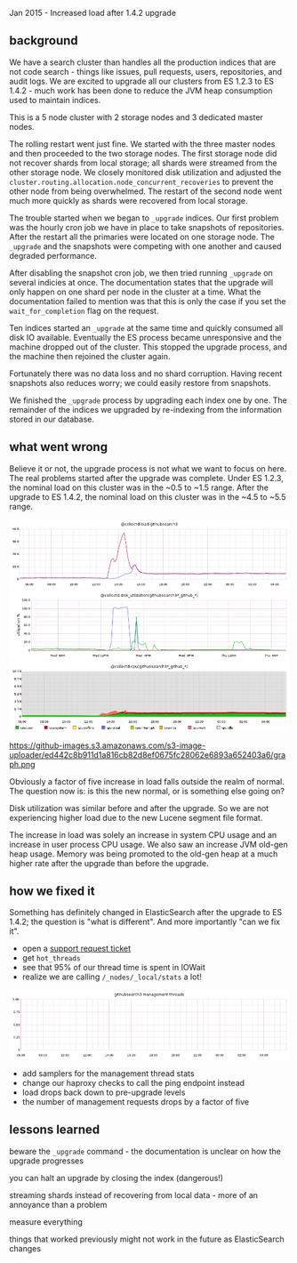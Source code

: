 Jan 2015 - Increased load after 1.4.2 upgrade

## background

We have a search cluster than handles all the production indices that are not
code search - things like issues, pull requests, users, repositories, and audit
logs. We are excited to upgrade all our clusters from ES 1.2.3 to ES 1.4.2 -
much work has been done to reduce the JVM heap consumption used to maintain
indices.

This is a 5 node cluster with 2 storage nodes and 3 dedicated master nodes.

The rolling restart went just fine. We started with the three master nodes and
then proceeded to the two storage nodes. The first storage node did not recover
shards from local storage; all shards were streamed from the other storage node.
We closely monitored disk utilization and adjusted the
`cluster.routing.allocation.node_concurrent_recoveries` to prevent the other
node from being overwhelmed. The restart of the second node went much more
quickly as shards were recovered from local storage.

The trouble started when we began to `_upgrade` indices. Our first problem was
the hourly cron job we have in place to take snapshots of repositories. After
the restart all the primaries were located on one storage node. The `_upgrade`
and the snapshots were competing with one another and caused degraded
performance.

After disabling the snapshot cron job, we then tried running `_upgrade` on
several indicies at once. The documentation states that the upgrade will only
happen on one shard per node in the cluster at a time. What the documentation
failed to mention was that this is only the case if you set the
`wait_for_completion` flag on the request.

Ten indices started an `_upgrade` at the same time and quickly consumed all disk
IO available. Eventually the ES process became unresponsive and the machine
dropped out of the cluster. This stopped the upgrade process, and the machine
then rejoined the cluster again.

Fortunately there was no data loss and no shard corruption. Having recent
snapshots also reduces worry; we could easily restore from snapshots.

We finished the `_upgrade` process by upgrading each index one by one. The
remainder of the indices we upgraded by re-indexing from the information stored
in our database.

## what went wrong

Believe it or not, the upgrade process is not what we want to focus on here. The
real problems started after the upgrade was complete. Under ES 1.2.3, the
nominal load on this cluster was in the ~0.5 to ~1.5 range. After the
upgrade to ES 1.4.2, the nominal load on this cluster was in the ~4.5 to ~5.5
range.

![](/images/2015-02-05-githubsearch3-load.png)
![](/images/2015-02-05-githubsearch3-disk-utilization.png)
![](/images/2015-02-05-githubsearch3-cpu.png)

https://github-images.s3.amazonaws.com/s3-image-uploader/ed442c8b911d1a816cb82d8ef0675fc28062e6893a652403a6/graph.png

Obviously a factor of five increase in load falls outside the realm of normal.
The question now is: is this the new normal, or is something else going on?

Disk utilization was similar before and after the upgrade. So we are not
experiencing higher load due to the new Lucene segment file format.

The increase in load was solely an increase in system CPU usage and an increase
in user process CPU usage. We also saw an increase JVM old-gen heap usage.
Memory was being promoted to the old-gen heap at a much higher rate after the
upgrade than before the upgrade.

## how we fixed it

Something has definitely changed in ElasticSearch after the upgrade to ES 1.4.2;
the question is "what is different". And more importantly "can we fix it".

* open a [support request ticket](https://support.elasticsearch.com/requests/7200)
* get `hot_threads`
* see that 95% of our thread time is spent in IOWait
* realize we are calling `/_nodes/_local/stats` a lot!

![not tracking management threads](/images/2015-02-05-githubsearch3-management-threads.png)

* add samplers for the management thread stats
* change our haproxy checks to call the ping endpoint instead
* load drops back down to pre-upgrade levels
* the number of management requests drops by a factor of five

## lessons learned

beware the `_upgrade` command - the documentation is unclear on how the upgrade
progresses

you can halt an upgrade by closing the index (dangerous!)

streaming shards instead of recovering from local data - more of an annoyance
than a problem

measure everything

things that worked previously might not work in the future as ElasticSearch
changes


